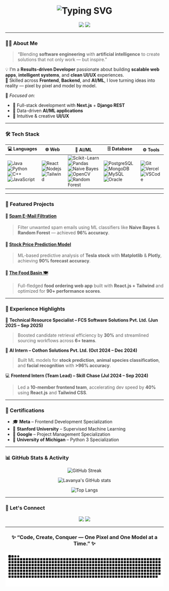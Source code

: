 <h1 align="center">
  <img src="https://readme-typing-svg.demolab.com?font=Fira+Code&size=30&pause=1000&color=00BFFF&center=true&vCenter=true&width=700&lines=Hey+there!+I'm+Lavanya+Sharma;frontend+Developer;Full+Stack+Developer+/+Software+Developer" alt="Typing SVG" />
</h1>


<p align="center">
  <a href="https://www.linkedin.com/in/lavanya-sharma-329b41246/"><img src="https://img.shields.io/badge/LinkedIn-0077B5?style=flat&logo=linkedin&logoColor=white" /></a>
  <a href="https://lavanya-sharma.vercel.app/"><img src="https://img.shields.io/badge/Portfolio-1E90FF?style=flat&logo=vercel&logoColor=white" /></a>
</p>

---

### 👨‍💻 About Me

> “Blending **software engineering** with **artificial intelligence** to create solutions that not only work — but inspire.”

💡 I’m a **Results-driven Developer** passionate about building **scalable web apps**, **intelligent systems**, and **clean UI/UX** experiences.  
🧠 Skilled across **Frontend**, **Backend**, and **AI/ML**, I love turning ideas into reality — pixel by pixel and model by model.

🎯 *Focused on:*
- 🚀 Full-stack development with **Next.js** + **Django REST**
- 🧩 Data-driven **AI/ML applications**
- 🎨 Intuitive & creative **UI/UX**

---

### 🛠️ Tech Stack

<div align="center">


| 💻 Languages | 🌐 Web | 🧠 AI/ML | 🗄️ Database | ⚙️ Tools |
|---------------|----------------|----------------|----------------|----------------|
| ![Java](https://skillicons.dev/icons?i=java) ![Python](https://skillicons.dev/icons?i=python) ![C++](https://skillicons.dev/icons?i=cpp) ![JavaScript](https://skillicons.dev/icons?i=javascript) | ![React](https://skillicons.dev/icons?i=react) ![Nodejs](https://skillicons.dev/icons?i=nodejs) ![Tailwind](https://skillicons.dev/icons?i=tailwind) | ![Scikit-Learn](https://img.shields.io/badge/-ScikitLearn-orange?logo=scikitlearn&logoColor=white) ![Pandas](https://img.shields.io/badge/-Pandas-150458?logo=pandas) ![Naive Bayes](https://img.shields.io/badge/-NaiveBayes-blue?logo=python&logoColor=white) ![OpenCV](https://img.shields.io/badge/-OpenCV-lightgrey?logo=opencv&logoColor=white) ![Random Forest](https://img.shields.io/badge/-RandomForest-green?logo=python&logoColor=white) | ![PostgreSQL](https://skillicons.dev/icons?i=postgres) ![MongoDB](https://skillicons.dev/icons?i=mongodb) ![MySQL](https://skillicons.dev/icons?i=mysql) ![Oracle](https://skillicons.dev/icons?i=oracle) | ![Git](https://skillicons.dev/icons?i=git) ![Vercel](https://skillicons.dev/icons?i=vercel) ![VSCode](https://skillicons.dev/icons?i=vscode) |


</div>

---

### 🧩 Featured Projects

#### 🔹 [Spam E-Mail Filtration](https://github.com/lava918/Spam_e-mail_filteration_python_and_machine_learning)
> Filter unwanted spam emails using ML classifiers like **Naive Bayes** & **Random Forest** — achieved **96% accuracy**.

#### 🔹 [Stock Price Prediction Model](https://github.com/lava918/Stock)
> ML-based predictive analysis of **Tesla stock** with **Matplotlib** & **Plotly**, achieving **90% forecast accuracy**.

#### 🔹 [The Food Basin 🍽️](https://lava918.github.io)
> Full-fledged **food ordering web app** built with **React.js + Tailwind** and optimized for **90+ performance scores**.

---

### 🏢 Experience Highlights

🧭 **Technical Resource Specialist – FCS Software Solutions Pvt. Ltd. (Jun 2025 – Sep 2025)**  
> Boosted candidate retrieval efficiency by **30%** and streamlined sourcing workflows across **6+ teams**.

🤖 **AI Intern – Cothon Solutions Pvt. Ltd. (Oct 2024 – Dec 2024)**  
> Built ML models for **stock prediction**, **animal species classification**, and **facial recognition** with **>96% accuracy**.

💻 **Frontend Intern (Team Lead) – Skill Chase (Jul 2024 – Sep 2024)**  
> Led a **10-member frontend team**, accelerating dev speed by **40%** using **React.js** and **Tailwind CSS**.

---

### 🧠 Certifications

- 🎓 **Meta** – Frontend Development Specialization  
- 🧮 **Stanford University** – Supervised Machine Learning  
- 🧰 **Google** – Project Management Specialization  
- 🐍 **University of Michigan** – Python 3 Specialization  

---

### 📊 GitHub Stats & Activity

<div align="center">
  
  ![GitHub Streak](https://streak-stats.demolab.com?user=lava918&theme=tokyonight&hide_border=true)
  
  ![Lavanya's GitHub stats](https://github-readme-stats.vercel.app/api?username=lava918&show_icons=true&theme=tokyonight&hide_border=true)
  
  ![Top Langs](https://github-readme-stats.vercel.app/api/top-langs/?username=lava918&layout=compact&theme=tokyonight&hide_border=true)

</div>

---

### 🌈 Let's Connect

<p align="center">
  <a href="https://www.linkedin.com/in/lavanya-sharma-329b41246/"><img src="https://img.shields.io/badge/LinkedIn-Connect-blue?style=for-the-badge&logo=linkedin" /></a>
  <a href="https://lavanya-sharma.vercel.app/"><img src="https://img.shields.io/badge/Portfolio-Visit-1E90FF?style=for-the-badge&logo=vercel" /></a>
</p>

---

<h3 align="center">✨ “Code, Create, Conquer — One Pixel and One Model at a Time.” ✨</h3>

<div align="center">
  <img src="https://github.com/Platane/snk/raw/output/github-contribution-grid-snake.svg" alt="snake animation" />
</div>
